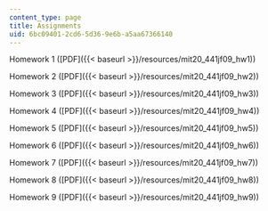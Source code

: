 ```yaml
---
content_type: page
title: Assignments
uid: 6bc09401-2cd6-5d36-9e6b-a5aa67366140
---
```


Homework 1 ([PDF]({{< baseurl >}}/resources/mit20_441jf09_hw1))

Homework 2 ([PDF]({{< baseurl >}}/resources/mit20_441jf09_hw2))

Homework 3 ([PDF]({{< baseurl >}}/resources/mit20_441jf09_hw3))

Homework 4 ([PDF]({{< baseurl >}}/resources/mit20_441jf09_hw4))

Homework 5 ([PDF]({{< baseurl >}}/resources/mit20_441jf09_hw5))

Homework 6 ([PDF]({{< baseurl >}}/resources/mit20_441jf09_hw6))

Homework 7 ([PDF]({{< baseurl >}}/resources/mit20_441jf09_hw7))

Homework 8 ([PDF]({{< baseurl >}}/resources/mit20_441jf09_hw8))

Homework 9 ([PDF]({{< baseurl >}}/resources/mit20_441jf09_hw9))
